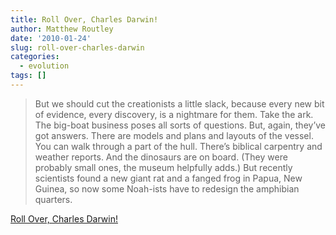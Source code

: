 ```yaml
---
title: Roll Over, Charles Darwin!
author: Matthew Routley
date: '2010-01-24'
slug: roll-over-charles-darwin
categories:
  - evolution
tags: []
---
```


> But we should cut the creationists a little slack, because every new bit of evidence, every discovery, is a nightmare for them. Take the ark. The big-boat business poses all sorts of questions. But, again, they’ve got answers. There are models and plans and layouts of the vessel. You can walk through a part of the hull. There’s biblical carpentry and weather reports. And the dinosaurs are on board. (They were probably small ones, the museum helpfully adds.) But recently scientists found a new giant rat and a fanged frog in Papua, New Guinea, so now some Noah-ists have to redesign the amphibian quarters.

<a href="http://www.vanityfair.com/culture/features/2010/02/creation-museum-201002?printable=true">Roll Over, Charles Darwin!</a>